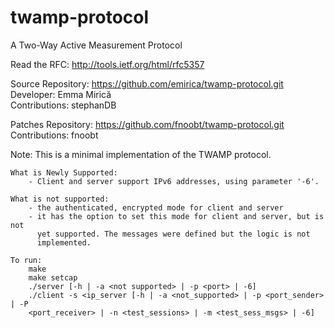 twamp-protocol
==============

A Two-Way Active Measurement Protocol

Read the RFC:
    http://tools.ietf.org/html/rfc5357

Source Repository:
    https://github.com/emirica/twamp-protocol.git  
Developer:
    Emma Mirică  
Contributions:
    stephanDB

Patches Repository:
    https://github.com/fnoobt/twamp-protocol.git 
Contributions:
    fnoobt

Note:
    This is a minimal implementation of the TWAMP protocol.

    What is Newly Supported:
        - Client and server support IPv6 addresses, using parameter '-6'.
    
    What is not supported:
        - the authenticated, encrypted mode for client and server
        - it has the option to set this mode for client and server, but is not
          yet supported. The messages were defined but the logic is not
          implemented.

    To run:
        make
        make setcap
        ./server [-h | -a <not supported> | -p <port> | -6]
        ./client -s <ip_server [-h | -a <not_supported> | -p <port_sender> | -P
        <port_receiver> | -n <test_sessions> | -m <test_sess_msgs> | -6]
